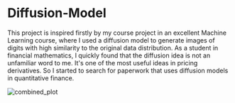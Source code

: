 # Diffusion-Model

This project is inspired firstly by my course project in an excellent Machine Learning course, where I used a diffusion model to generate images of digits with high similarity to the original data distribution. As a student in financial mathematics, I quickly found that the diffusion idea is not an unfamiliar word to me. It's one of the most useful ideas in pricing derivatives. So I started to search for paperwork that uses diffusion models in quantitative finance.
 
![combined_plot](https://github.com/YuweiUltra/Diffusion-Model-/assets/61675471/3e56142a-485b-41d3-9584-bf0a0a26037a)
